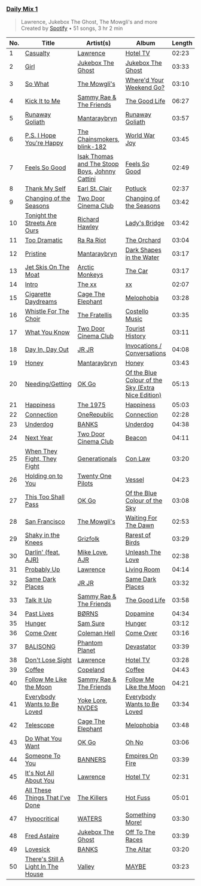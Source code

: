 ### [Daily Mix 1](https://open.spotify.com/playlist/37i9dQZF1E39Gzb56luQni)

> Lawrence, Jukebox The Ghost, The Mowgli's and more<br>
> Created by [Spotify](https://open.spotify.com/user/spotify) • 51 songs, 3 hr 2 min

| No. | Title | Artist(s) | Album | Length |
|---|---|---|---|---|
| 1 | [Casualty](https://open.spotify.com/track/6nwxT0W6u4JYDGK5iyBOYt) | [Lawrence](https://open.spotify.com/artist/5rwUYLyUq8gBsVaOUcUxpE) | [Hotel TV](https://open.spotify.com/album/1U3ORbSHYUQLGYBzyEveMZ) | 02:23 |
| 2 | [Girl](https://open.spotify.com/track/63OB8oKmBUUYiRtrRtFCvX) | [Jukebox The Ghost](https://open.spotify.com/artist/0L8jXe7QeS9oYUoXbANmX4) | [Jukebox The Ghost](https://open.spotify.com/album/3K5jW2vkunhourPeQ3DiwV) | 03:33 |
| 3 | [So What](https://open.spotify.com/track/0wAbE8PmaALSdGEpfOuk6J) | [The Mowgli's](https://open.spotify.com/artist/6AGUQK1EWK6nvN4pLIDQDQ) | [Where'd Your Weekend Go?](https://open.spotify.com/album/71o4Eq4gL2QGUb1FOey4G7) | 03:10 |
| 4 | [Kick It to Me](https://open.spotify.com/track/6QZbDUZEgkwaVWROtWzjQ0) | [Sammy Rae & The Friends](https://open.spotify.com/artist/3lFDsTyYNPQc8WzJExnQWn) | [The Good Life](https://open.spotify.com/album/4s1igjt5YJe7s7BdCeX3DX) | 06:27 |
| 5 | [Runaway Goliath](https://open.spotify.com/track/6TPIOuuIVKmAx18oc3wvYm) | [Mantaraybryn](https://open.spotify.com/artist/4U7hzJON7jzAwaWqB4raLf) | [Runaway Goliath](https://open.spotify.com/album/0kVKanq1ogAtvCOwjlBUFd) | 03:57 |
| 6 | [P.S. I Hope You're Happy](https://open.spotify.com/track/5GemR0Lr9CEUJVH14mAsDO) | [The Chainsmokers](https://open.spotify.com/artist/69GGBxA162lTqCwzJG5jLp), [blink-182](https://open.spotify.com/artist/6FBDaR13swtiWwGhX1WQsP) | [World War Joy](https://open.spotify.com/album/01GR4NL5O5CZM51k0aejKD) | 03:45 |
| 7 | [Feels So Good](https://open.spotify.com/track/3fwIiZvKoNG9q4KcNv9XQK) | [Isak Thomas and The Stoop Boys](https://open.spotify.com/artist/7gxsKHFFOFtx2zpx2Ur5Sa), [Johnny Cattini](https://open.spotify.com/artist/1NTNDi3hpUfwBPz3taaaCv) | [Feels So Good](https://open.spotify.com/album/5aOPGphgzI9EocL6qcBNkB) | 02:49 |
| 8 | [Thank My Self](https://open.spotify.com/track/4swdZysiwGXqWgs6TpefBe) | [Earl St. Clair](https://open.spotify.com/artist/0h9IuyuhaLBJWOpebvgTk5) | [Potluck](https://open.spotify.com/album/1J8dejjNyZiYlZkve8OTsp) | 02:37 |
| 9 | [Changing of the Seasons](https://open.spotify.com/track/3mrlQc1K6sPmoBY1Pv46Ab) | [Two Door Cinema Club](https://open.spotify.com/artist/536BYVgOnRky0xjsPT96zl) | [Changing of the Seasons](https://open.spotify.com/album/1ZZ4VZwtEVjuYWT0guwUtC) | 03:42 |
| 10 | [Tonight the Streets Are Ours](https://open.spotify.com/track/68UGKNGREtwsO7fDRwftZ2) | [Richard Hawley](https://open.spotify.com/artist/1ZsnHGOLYFg8CAHQQBc1ut) | [Lady's Bridge](https://open.spotify.com/album/5hlcLAkhlCrV6j8NxEptXl) | 03:42 |
| 11 | [Too Dramatic](https://open.spotify.com/track/2Ys8AEJve28dHyMRh9l8NE) | [Ra Ra Riot](https://open.spotify.com/artist/6FIrstf3kHEg3zBOyLpvxD) | [The Orchard](https://open.spotify.com/album/4CuHH1sJAAKbGZYanK1w6v) | 03:04 |
| 12 | [Pristine](https://open.spotify.com/track/792KgcekALMujiy8sQ9KWr) | [Mantaraybryn](https://open.spotify.com/artist/4U7hzJON7jzAwaWqB4raLf) | [Dark Shapes in the Water](https://open.spotify.com/album/0CGyi2uchqeOAAahOzqrrC) | 03:17 |
| 13 | [Jet Skis On The Moat](https://open.spotify.com/track/2HReNSxrMRcJ0cYMzKAJK6) | [Arctic Monkeys](https://open.spotify.com/artist/7Ln80lUS6He07XvHI8qqHH) | [The Car](https://open.spotify.com/album/2GROf0WKoP5Er2M9RXVNNs) | 03:17 |
| 14 | [Intro](https://open.spotify.com/track/5VfEuwErhx6X4eaPbyBfyu) | [The xx](https://open.spotify.com/artist/3iOvXCl6edW5Um0fXEBRXy) | [xx](https://open.spotify.com/album/6tzQKMilI02kn1lzLklDI8) | 02:07 |
| 15 | [Cigarette Daydreams](https://open.spotify.com/track/2tznHmp70DxMyr2XhWLOW0) | [Cage The Elephant](https://open.spotify.com/artist/26T3LtbuGT1Fu9m0eRq5X3) | [Melophobia](https://open.spotify.com/album/4EK8gtQfdVsmDTji7gBFlz) | 03:28 |
| 16 | [Whistle For The Choir](https://open.spotify.com/track/3jp7Ryj1sX3riA7NQaVlLd) | [The Fratellis](https://open.spotify.com/artist/3M4ThdJR28z9eSMcQHAZ5G) | [Costello Music](https://open.spotify.com/album/6R6pjR9ocMYuqSuNx5e4mg) | 03:35 |
| 17 | [What You Know](https://open.spotify.com/track/3GBApU0NuzH4hKZq4NOSdA) | [Two Door Cinema Club](https://open.spotify.com/artist/536BYVgOnRky0xjsPT96zl) | [Tourist History](https://open.spotify.com/album/0wNjC8d3ve2L2yaomEWUsa) | 03:11 |
| 18 | [Day In, Day Out](https://open.spotify.com/track/205NpR1qYjcx3M31x2daT2) | [JR JR](https://open.spotify.com/artist/3VAxb3UskTNiHAKh4UeOEv) | [Invocations / Conversations](https://open.spotify.com/album/148IZc94Snj7msJow08MaH) | 04:08 |
| 19 | [Honey](https://open.spotify.com/track/40T5l08mPecyjsbD9uxMXa) | [Mantaraybryn](https://open.spotify.com/artist/4U7hzJON7jzAwaWqB4raLf) | [Honey](https://open.spotify.com/album/3TosPPFABemwZH03mQzwYR) | 03:43 |
| 20 | [Needing/Getting](https://open.spotify.com/track/7pVWGOYtFohvhrx3YDjjmS) | [OK Go](https://open.spotify.com/artist/3hozsZ9hqNq7CoBGYNlFTz) | [Of the Blue Colour of the Sky (Extra Nice Edition)](https://open.spotify.com/album/5TuhfXz9e8R24EL0z6oePg) | 05:13 |
| 21 | [Happiness](https://open.spotify.com/track/3G9l0CsH7HCkr0SqDE1juj) | [The 1975](https://open.spotify.com/artist/3mIj9lX2MWuHmhNCA7LSCW) | [Happiness](https://open.spotify.com/album/4KfzkkK3Gt2Ux5A2AVoTK8) | 05:03 |
| 22 | [Connection](https://open.spotify.com/track/3T4UodGkfZObJ43RtA5KFU) | [OneRepublic](https://open.spotify.com/artist/5Pwc4xIPtQLFEnJriah9YJ) | [Connection](https://open.spotify.com/album/6rVOUFV4qi8MgqF7na73rX) | 02:28 |
| 23 | [Underdog](https://open.spotify.com/track/6rjTUYhDnwmMMk1Vbur67C) | [BANKS](https://open.spotify.com/artist/2xe8IXgCTpwHE3eA9hTs4n) | [Underdog](https://open.spotify.com/album/7brvAfvbY7FJxe2XVw8bsH) | 04:38 |
| 24 | [Next Year](https://open.spotify.com/track/04Lfe4r35E38e6D0FlJKfn) | [Two Door Cinema Club](https://open.spotify.com/artist/536BYVgOnRky0xjsPT96zl) | [Beacon](https://open.spotify.com/album/6Vl6axAAimJLEvRu7pOsuv) | 04:11 |
| 25 | [When They Fight, They Fight](https://open.spotify.com/track/0zqmyB1prgGGiOS10sjH8A) | [Generationals](https://open.spotify.com/artist/57MtJQ6Sc4tIxrXIhrqVJL) | [Con Law](https://open.spotify.com/album/6JoADrFrfs62hhWAMzSA8A) | 03:20 |
| 26 | [Holding on to You](https://open.spotify.com/track/3C3cr2JQwXIhqAHqOardVO) | [Twenty One Pilots](https://open.spotify.com/artist/3YQKmKGau1PzlVlkL1iodx) | [Vessel](https://open.spotify.com/album/2r2r78NE05YjyHyVbVgqFn) | 04:23 |
| 27 | [This Too Shall Pass](https://open.spotify.com/track/3l9eeEd5NABrvYRzXIVqwK) | [OK Go](https://open.spotify.com/artist/3hozsZ9hqNq7CoBGYNlFTz) | [Of the Blue Colour of the Sky](https://open.spotify.com/album/3MwTUUoNzWCZxYYI3RWreE) | 03:08 |
| 28 | [San Francisco](https://open.spotify.com/track/5RRWirYSE08FPKD6Mx4v0V) | [The Mowgli's](https://open.spotify.com/artist/6AGUQK1EWK6nvN4pLIDQDQ) | [Waiting For The Dawn](https://open.spotify.com/album/1sO3d5N07nqu5CeJTLg7PG) | 02:53 |
| 29 | [Shaky in the Knees](https://open.spotify.com/track/3cXQrWACMWmJTQaQUoqLMj) | [Grizfolk](https://open.spotify.com/artist/6Xa4nbrSTfbioA4lLShbjh) | [Rarest of Birds](https://open.spotify.com/album/2WmO2kiYt1UsAHOcApQ9cm) | 03:29 |
| 30 | [Darlin' (feat. AJR)](https://open.spotify.com/track/6JXcrPDlgWcgCMZYJQgtTJ) | [Mike Love](https://open.spotify.com/artist/7lIlJTlWaSIBTMJxpIvd8f), [AJR](https://open.spotify.com/artist/6s22t5Y3prQHyaHWUN1R1C) | [Unleash The Love](https://open.spotify.com/album/3VzeqgkAVSKU7JwPV1FXJD) | 02:38 |
| 31 | [Probably Up](https://open.spotify.com/track/13HalBseZHAT19C6jWs1Ma) | [Lawrence](https://open.spotify.com/artist/5rwUYLyUq8gBsVaOUcUxpE) | [Living Room](https://open.spotify.com/album/0cI6FYd7CETgvwLQ8j7Y8P) | 04:14 |
| 32 | [Same Dark Places](https://open.spotify.com/track/5ee5mbFHo1WAZZTqBs6Hj7) | [JR JR](https://open.spotify.com/artist/3VAxb3UskTNiHAKh4UeOEv) | [Same Dark Places](https://open.spotify.com/album/2K3EExCTnagUD59napCSVD) | 03:32 |
| 33 | [Talk It Up](https://open.spotify.com/track/7FQCZ5i5bmQ76LoGHyVcX0) | [Sammy Rae & The Friends](https://open.spotify.com/artist/3lFDsTyYNPQc8WzJExnQWn) | [The Good Life](https://open.spotify.com/album/4s1igjt5YJe7s7BdCeX3DX) | 03:58 |
| 34 | [Past Lives](https://open.spotify.com/track/1Dr5JexwA15wmKe7Y7maA9) | [BØRNS](https://open.spotify.com/artist/1KP6TWI40m7p3QBTU6u2xo) | [Dopamine](https://open.spotify.com/album/17l7MIu0Jh0tdgK7or9ovw) | 04:34 |
| 35 | [Hunger](https://open.spotify.com/track/4AXc3B0zpchnvWJ17htzeU) | [Sam Sure](https://open.spotify.com/artist/2Axfmy8RlEqUHpK81UUOOd) | [Hunger](https://open.spotify.com/album/4cEDFFpsG4kQYXy81OguGA) | 03:12 |
| 36 | [Come Over](https://open.spotify.com/track/2o3Wog8cDobbtvgFXIc6mK) | [Coleman Hell](https://open.spotify.com/artist/3q9nybxzbSHsesDBHUlP4c) | [Come Over](https://open.spotify.com/album/1FJRJYdexmGtM1mIqNgkBe) | 03:16 |
| 37 | [BALISONG](https://open.spotify.com/track/3xZc5M0Sf7nzwqOeF0eUEU) | [Phantom Planet](https://open.spotify.com/artist/0LsTFjEB1IIrh7IlTxs1GY) | [Devastator](https://open.spotify.com/album/5pDlJt2GrYCrsOj5j3ZqdN) | 03:39 |
| 38 | [Don't Lose Sight](https://open.spotify.com/track/5PEIORAOmwjDV7OYzxHsvd) | [Lawrence](https://open.spotify.com/artist/5rwUYLyUq8gBsVaOUcUxpE) | [Hotel TV](https://open.spotify.com/album/1U3ORbSHYUQLGYBzyEveMZ) | 03:28 |
| 39 | [Coffee](https://open.spotify.com/track/4v78Fx4qOaA98BmDo8ZqKh) | [Copeland](https://open.spotify.com/artist/31HpswGOiF0Mc2wm11sIoN) | [Coffee](https://open.spotify.com/album/0ni4GKjYgGFbPAzG1098Dr) | 04:43 |
| 40 | [Follow Me Like the Moon](https://open.spotify.com/track/1lExr2fRER9uMrpIBqArSO) | [Sammy Rae & The Friends](https://open.spotify.com/artist/3lFDsTyYNPQc8WzJExnQWn) | [Follow Me Like the Moon](https://open.spotify.com/album/1MJH4ga9CvzrRTn7prYmmd) | 04:21 |
| 41 | [Everybody Wants to Be Loved](https://open.spotify.com/track/0W4JeUOMHnkNChG64q27uC) | [Yoke Lore](https://open.spotify.com/artist/7FU0xCgmSYQEiBeevUqQ4S), [NVDES](https://open.spotify.com/artist/5L6tkH3jDmFBX9dYdFFQXy) | [Everybody Wants to Be Loved](https://open.spotify.com/album/7ELf9QxU5Z0f6zxpnpYeS4) | 03:34 |
| 42 | [Telescope](https://open.spotify.com/track/0tkBOcK7oRVXQJY97zzSvr) | [Cage The Elephant](https://open.spotify.com/artist/26T3LtbuGT1Fu9m0eRq5X3) | [Melophobia](https://open.spotify.com/album/4EK8gtQfdVsmDTji7gBFlz) | 03:48 |
| 43 | [Do What You Want](https://open.spotify.com/track/0vDbPNJToCssVuKVaRXz6o) | [OK Go](https://open.spotify.com/artist/3hozsZ9hqNq7CoBGYNlFTz) | [Oh No](https://open.spotify.com/album/1qN6qh1gwgrYTCdSq21gov) | 03:06 |
| 44 | [Someone To You](https://open.spotify.com/track/14BH4qO7pgCmIe6mgLKOK3) | [BANNERS](https://open.spotify.com/artist/4qWnlmXWuGv2TtuxtIWlJX) | [Empires On Fire](https://open.spotify.com/album/6ErxPYc0KcJgLzQnpMGsth) | 03:39 |
| 45 | [It's Not All About You](https://open.spotify.com/track/1oRACEX7ci9IrxsbxfvAsw) | [Lawrence](https://open.spotify.com/artist/5rwUYLyUq8gBsVaOUcUxpE) | [Hotel TV](https://open.spotify.com/album/1U3ORbSHYUQLGYBzyEveMZ) | 02:31 |
| 46 | [All These Things That I've Done](https://open.spotify.com/track/5vollujufHY0jMZxx77VWr) | [The Killers](https://open.spotify.com/artist/0C0XlULifJtAgn6ZNCW2eu) | [Hot Fuss](https://open.spotify.com/album/4piJq7R3gjUOxnYs6lDCTg) | 05:01 |
| 47 | [Hypocritical](https://open.spotify.com/track/6Ek9fcEbVIXJo1SmryRaQm) | [WATERS](https://open.spotify.com/artist/4KKQvsAWZWMkS1QCuPnajG) | [Something More!](https://open.spotify.com/album/3DYUTCofeh7LlkuQncKzap) | 03:30 |
| 48 | [Fred Astaire](https://open.spotify.com/track/2lYLaKcZ1bwrIEJcD5LGOx) | [Jukebox The Ghost](https://open.spotify.com/artist/0L8jXe7QeS9oYUoXbANmX4) | [Off To The Races](https://open.spotify.com/album/0vGId8rvkYSChOrt2A6HVc) | 03:39 |
| 49 | [Lovesick](https://open.spotify.com/track/4Dbw1WDJ3uiwqQaSSCKbOM) | [BANKS](https://open.spotify.com/artist/2xe8IXgCTpwHE3eA9hTs4n) | [The Altar](https://open.spotify.com/album/2WzQeYsbrDq1UcVZmY8dVR) | 03:20 |
| 50 | [There's Still A Light In The House](https://open.spotify.com/track/4MIPNDbxVPWdLwH6A4nsiY) | [Valley](https://open.spotify.com/artist/7blXVKBSxdFZsIqlhdViKc) | [MAYBE](https://open.spotify.com/album/2H1daV65dzHfSoYda0wqjB) | 03:23 |
